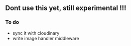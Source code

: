 ## Dont use this yet, still experimental !!!
### To do
- sync it with cloudinary
- write image handler middleware